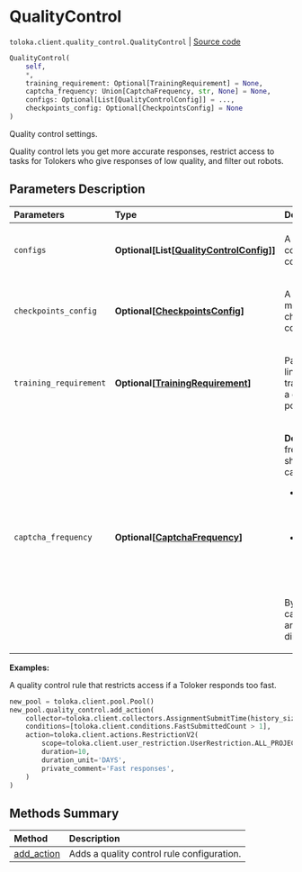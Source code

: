 # QualityControl
`toloka.client.quality_control.QualityControl` | [Source code](https://github.com/Toloka/toloka-kit/blob/v1.2.2/src/client/quality_control.py#L26)

```python
QualityControl(
    self,
    *,
    training_requirement: Optional[TrainingRequirement] = None,
    captcha_frequency: Union[CaptchaFrequency, str, None] = None,
    configs: Optional[List[QualityControlConfig]] = ...,
    checkpoints_config: Optional[CheckpointsConfig] = None
)
```

Quality control settings.


Quality control lets you get more accurate responses, restrict access to tasks for Tolokers who give responses of low quality, and filter out robots.

## Parameters Description

| Parameters | Type | Description |
| :----------| :----| :-----------|
`configs`|**Optional\[List\[[QualityControlConfig](toloka.client.quality_control.QualityControl.QualityControlConfig.md)\]\]**|<p>A list of quality control rules configurations.</p>
`checkpoints_config`|**Optional\[[CheckpointsConfig](toloka.client.quality_control.QualityControl.CheckpointsConfig.md)\]**|<p>A selective majority vote check configuration.</p>
`training_requirement`|**Optional\[[TrainingRequirement](toloka.client.quality_control.QualityControl.TrainingRequirement.md)\]**|<p>Parameters for linking a training pool to a general task pool.</p>
`captcha_frequency`|**Optional\[[CaptchaFrequency](toloka.client.quality_control.QualityControl.CaptchaFrequency.md)\]**|<p>**Deprecated.** A frequency of showing captchas.</p> <ul> <li>`LOW` — Show one for every 20 tasks.</li> <li>`MEDIUM`, `HIGH` — Show one for every 10 tasks.</li> </ul> <p>By default, captchas aren&#x27;t displayed.</p>

**Examples:**

A quality control rule that restricts access if a Toloker responds too fast.

```python
new_pool = toloka.client.pool.Pool()
new_pool.quality_control.add_action(
    collector=toloka.client.collectors.AssignmentSubmitTime(history_size=5, fast_submit_threshold_seconds=20),
    conditions=[toloka.client.conditions.FastSubmittedCount > 1],
    action=toloka.client.actions.RestrictionV2(
        scope=toloka.client.user_restriction.UserRestriction.ALL_PROJECTS,
        duration=10,
        duration_unit='DAYS',
        private_comment='Fast responses',
    )
)
```
## Methods Summary

| Method | Description |
| :------| :-----------|
[add_action](toloka.client.quality_control.QualityControl.add_action.md)| Adds a quality control rule configuration.
